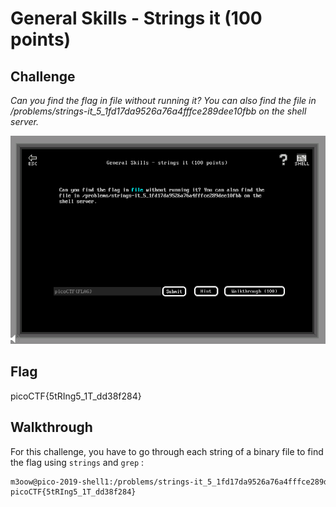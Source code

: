 
# General Skills - Strings it (100 points)

## Challenge

*Can you find the flag in file without running it? You can also find the file in /problems/strings-it_5_1fd17da9526a76a4fffce289dee10fbb on the shell server.*

![Challenge](../_images/general_skills_strings_it_challenge.png)

## Flag

picoCTF{5tRIng5_1T_dd38f284}

## Walkthrough

For this challenge, you have to go through each string of a binary file to find the flag using `strings` and `grep` :

```bash
m3oow@pico-2019-shell1:/problems/strings-it_5_1fd17da9526a76a4fffce289dee10fbb$ strings strings | grep -i "picoctf{"
picoCTF{5tRIng5_1T_dd38f284}
```
